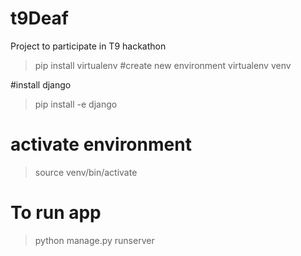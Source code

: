 # t9Deaf
Project to participate in T9 hackathon

> pip install virtualenv
#create new environment
> virtualenv venv

#install django
> pip install -e django
# activate environment
> source venv/bin/activate

# To run app
> python manage.py runserver


